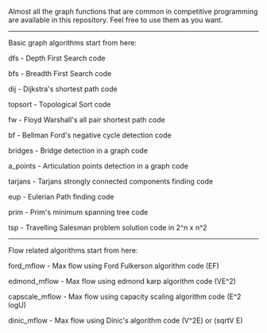 Almost all the graph functions that are common in competitive programming are available in this repository. Feel free to use them as you want.


__________________________________________________________________

Basic graph algorithms start from here:

dfs       -  Depth First Search code

bfs       -  Breadth First Search code

dij      -  Dijkstra's shortest path code

topsort   -  Topological Sort code

fw        -  Floyd Warshall's all pair shortest path code

bf        -  Bellman Ford's negative cycle detection code

bridges   -  Bridge detection in a graph code

a_points  -  Articulation points detection in a graph code

tarjans   -  Tarjans strongly connected components finding code

eup       -  Eulerian Path finding code

prim      -  Prim's minimum spanning tree code

tsp       -  Travelling Salesman problem solution code in 2^n x n^2


____________________________________________________________________

Flow related algorithms start from here:

ford_mflow     -  Max flow using Ford Fulkerson algorithm code (EF)

edmond_mflow   -  Max flow using edmond karp algorithm code (VE^2)

capscale_mflow -  Max flow using capacity scaling algorithm code (E^2 logU)

dinic_mflow    -  Max flow using Dinic's algorithm code (V^2E) or (sqrtV E)

